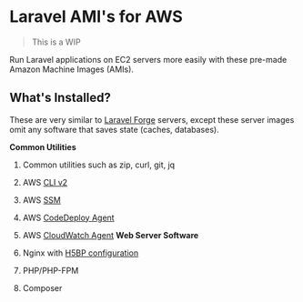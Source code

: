 # Laravel AMI's for AWS

> This is a WIP

Run Laravel applications on EC2 servers more easily with these pre-made Amazon Machine Images (AMIs).

## What's Installed?

These are very similar to [Laravel Forge](https://forge.laravel.com) servers, except these server images omit any software that saves state (caches, databases).

**Common Utilities**

1. Common utilities such as zip, curl, git, jq
2. AWS [CLI v2](https://docs.aws.amazon.com/cli/latest/userguide/install-cliv2.html)
3. AWS [SSM](https://docs.aws.amazon.com/systems-manager/index.html)
4. AWS [CodeDeploy Agent](https://docs.aws.amazon.com/codedeploy/latest/userguide/codedeploy-agent.html)
5. AWS [CloudWatch Agent](https://docs.aws.amazon.com/AmazonCloudWatch/latest/monitoring/Install-CloudWatch-Agent.html)
**Web Server Software**

1. Nginx with [H5BP configuration](https://github.com/h5bp/server-configs-nginx)
2. PHP/PHP-FPM
3. Composer

